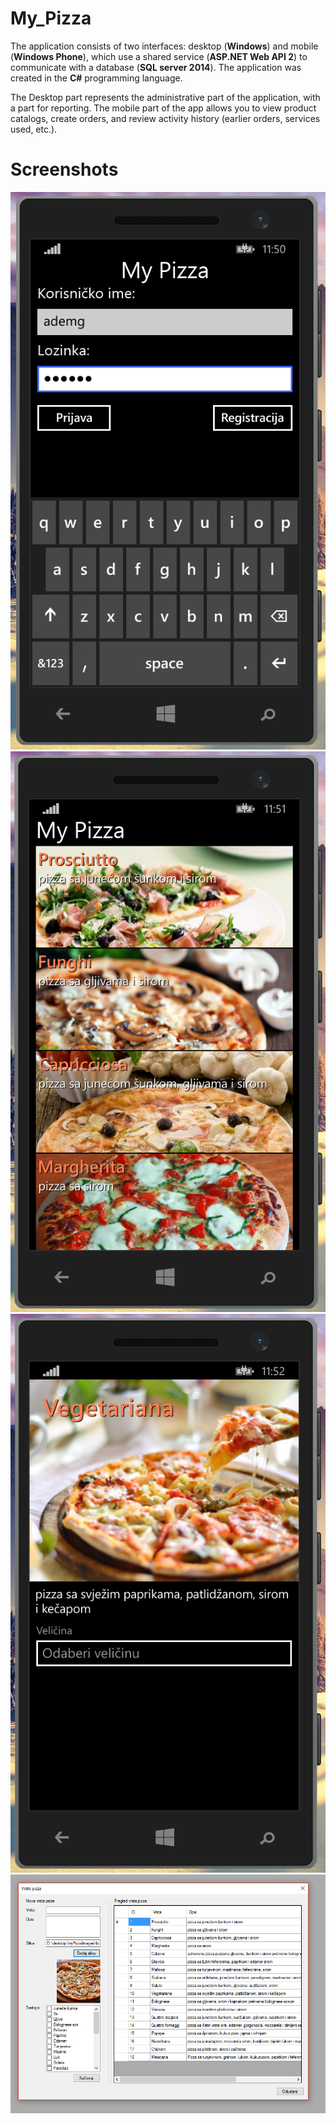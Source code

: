 # My_Pizza
The application consists of two interfaces: desktop (**Windows**) and mobile (**Windows Phone**), which use a shared service (**ASP.NET Web API 2**) to communicate with a database (**SQL server 2014**).
The application was created in the **C#** programming language.

The Desktop part represents the administrative part of the application, with a part for reporting. The mobile part of the app allows you to view product catalogs, create orders, and review activity history (earlier orders, services used, etc.).


# Screenshots
![01](https://github.com/demija/My_Pizza/blob/master/screenshots/01.png)
![01](https://github.com/demija/My_Pizza/blob/master/screenshots/02.png)
![01](https://github.com/demija/My_Pizza/blob/master/screenshots/03.png)
![01](https://github.com/demija/My_Pizza/blob/master/screenshots/04.png)